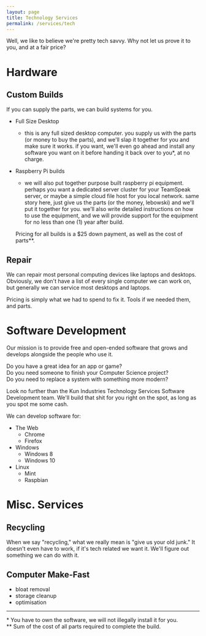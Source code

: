 ```yaml
---
layout: page
title: Technology Services
permalink: /services/tech
---
```


Well, we like to believe we're pretty tech savvy. Why not let us prove it to you, and at a fair price?

# Hardware

## Custom Builds
If you can supply the parts, we can build systems for you.

- Full Size Desktop
  - this is any full sized desktop computer. you supply us with the parts (or money to buy the parts), and we'll slap it together for you and make sure it works. if you want, we'll even go ahead and install any software you want on it before handing it back over to you\*, at no charge.
- Raspberry Pi builds
  - we will also put together purpose built raspberry pi equipment. perhaps you want a dedicated server cluster for your TeamSpeak server, or maybe a simple cloud file host for you local network. same story here, just give us the parts (or the money, lebowski) and we'll put it together for you. we'll also write detailed instructions on how to use the equipment, and we will provide support for the equipment for no less than one (1) year after build.
  
  Pricing for all builds is a $25 down payment, as well as the cost of parts\*\*.

## Repair
We can repair most personal computing devices like laptops and desktops. Obviously, we don't have a list of every single computer we can work on, but generally we can service most desktops and laptops.

Pricing is simply what we had to spend to fix it. Tools if we needed them, and parts.

# Software Development
Our mission is to provide free and open-ended software that grows and develops alongside the people who use it.

Do you have a great idea for an app or game?  
Do you need someone to finish your Computer Science project?  
Do you need to replace a system with something more modern?  

Look no further than the Kun Industries Technology Services Software Development team. We'll build that shit for you right on the spot, as long as you spot me some cash.  

We can develop software for:
- The Web
  - Chrome
  - Firefox
- Windows
  - Windows 8
  - Windows 10
- Linux
  - Mint
  - Raspbian

# Misc. Services
## Recycling
When we say "recycling," what we really mean is "give us your old junk." It doesn't even have to work, if it's tech related we want it. We'll figure out something we can do with it.

## Computer Make-Fast
- bloat removal
- storage cleanup
- optimisation

---  
  
\* You have to own the software, we will not illegally install it for you.  
\*\* Sum of the cost of all parts required to complete the build. <!-- we might already have the parts, but not have the money to sustain business, and so have to charge -->
